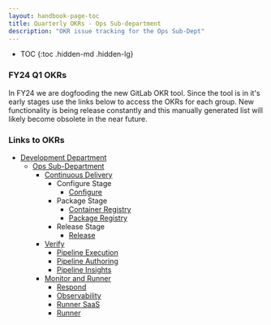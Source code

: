 ```yaml
---
layout: handbook-page-toc
title: Quarterly OKRs - Ops Sub-department
description: "OKR issue tracking for the Ops Sub-Dept"
---
```


- TOC
{:toc .hidden-md .hidden-lg}

### FY24 Q1 OKRs

 In FY24 we are dogfooding the new GitLab OKR tool.  Since the tool is in it's early stages use the links below to access the OKRs for each group.  New functionality is being release constantly and this manually generated list will likely become obsolete in the near future.


### Links to OKRs 
- [Development Department](https://gitlab.com/gitlab-com/gitlab-OKRs/-/issues/?state=opened&assignee_username%5B%5D=clefelhocz1&milestone_title=FY24-Q1)
  - [Ops Sub-Department](https://gitlab.com/gitlab-com/gitlab-OKRs/-/issues/?state=opened&assignee_username%5B%5D=sgoldstein&milestone_title=FY24-Q1)
    - [Continuous Delivery](https://gitlab.com/gitlab-com/gitlab-OKRs/-/issues/?state=opened&assignee_username%5B%5D=crystalpoole&label_name%5B%5D=Continuous%20Delivery)
      - Configure Stage
        - [Configure](https://gitlab.com/gitlab-com/gitlab-OKRs/-/issues/?state=opened&assignee_username%5B%5D=nmezzopera&label_name%5B%5D=group%3A%3Aconfigure)
      - Package Stage
        - [Container Registry](https://gitlab.com/gitlab-com/gitlab-OKRs/-/issues/?state=opened&assignee_username%5B%5D=michelletorres&label_name%5B%5D=group%3A%3Acontainer%20registry)
        - [Package Registry](https://gitlab.com/gitlab-com/gitlab-OKRs/-/issues/?state=opened&assignee_username%5B%5D=ckroutil&label_name%5B%5D=group%3A%3Apackage%20registry)
      - Release Stage
        - [Release](https://gitlab.com/gitlab-com/gitlab-OKRs/-/issues/?state=opened&assignee_username%5B%5D=vshushlin&label_name%5B%5D=group%3A%3Arelease)
    - [Verify](https://gitlab.com/gitlab-com/gitlab-OKRs/-/issues/?state=opened&assignee_username%5B%5D=cheryl.li&milestone_title=FY24-Q1)
      - [Pipeline Execution](https://gitlab.com/gitlab-com/gitlab-OKRs/-/issues/?state=opened&assignee_username%5B%5D=carolinesimpson&label_name%5B%5D=group%3A%3Apipeline%20execution)
      - [Pipeline Authoring](https://gitlab.com/gitlab-com/gitlab-OKRs/-/issues/?state=opened&label_name%5B%5D=group%3A%3Apipeline%20authoring&assignee_username%5B%5D=marknuzzo)
      - [Pipeline Insights](https://gitlab.com/gitlab-com/gitlab-OKRs/-/issues/?state=opened&assignee_username%5B%5D=shampton&label_name%5B%5D=group%3A%3Apipeline%20insights)
    - [Monitor and Runner](https://gitlab.com/gitlab-com/gitlab-OKRs/-/issues/?state=opened&assignee_username%5B%5D=nicolewilliams)
      - [Respond](https://gitlab.com/gitlab-com/gitlab-OKRs/-/issues/?state=opened&assignee_username%5B%5D=syasonik&label_name%5B%5D=group%3A%3Arespond)
      - [Observability](https://gitlab.com/gitlab-com/gitlab-OKRs/-/issues/?state=opened&label_name%5B%5D=group%3A%3Aobservability)
      - [Runner SaaS](https://gitlab.com/gitlab-com/gitlab-OKRs/-/issues/?state=opened&label_name%5B%5D=group%3A%3Arunner%20saas)
      - [Runner](https://gitlab.com/gitlab-com/gitlab-OKRs/-/issues/?state=opened&assignee_username%5B%5D=erushton&label_name%5B%5D=group%3A%3Arunner)